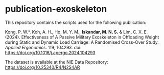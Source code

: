 # publication-exoskeleton
This repository contains the scripts used for the following publication: 

Kong, P. W.*, Koh, A. H., Ho, M. Y. M., **Iskandar, M. N. S.** & Lim, C. X. E. (2024). Effectiveness of A Passive Military Exoskeleton in Offloading Weight during Static and Dynamic Load Carriage: A Randomised Cross-Over Study. *Applied Ergonomics*. 119, 104293. doi: https://doi.org/10.1016/j.apergo.2024.104293

The dataset is available at the NIE Data Repository: https://doi.org/10.25340/R4/N2S4AR

